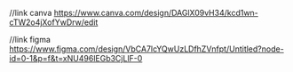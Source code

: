 //link canva
https://www.canva.com/design/DAGlX09vH34/kcd1wn-cTW2o4jXofYwDrw/edit

//link figma
https://www.figma.com/design/VbCA7lcYQwUzLDfhZVnfpt/Untitled?node-id=0-1&p=f&t=xNU496lEGb3CjLlF-0

